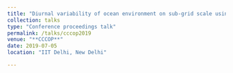 ```yaml
---
title: "Diurnal variability of ocean environment on sub-grid scale using 1-D coupled model"
collection: talks
type: "Conference proceedings talk"
permalink: /talks/cccop2019
venue: "**CCCOP**"
date: 2019-07-05
location: "IIT Delhi, New Delhi"

---
```

